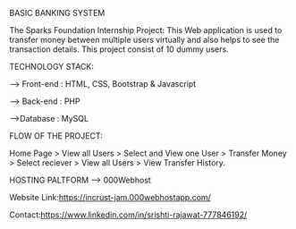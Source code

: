 BASIC BANKING SYSTEM

The Sparks Foundation Internship Project:
This Web application is used to transfer money between multiple users virtually and also helps to see the transaction details. This project consist of 10 dummy users.

TECHNOLOGY STACK:

--> Front-end : HTML, CSS, Bootstrap & Javascript

--> Back-end : PHP

-->Database : MySQL

FLOW OF THE PROJECT:

Home Page > View all Users > Select and View one User > Transfer Money > Select reciever > View all Users > View Transfer History.

HOSTING PALTFORM --> 000Webhost

Website Link:https://incrust-jam.000webhostapp.com/

Contact:https://www.linkedin.com/in/srishti-rajawat-777846192/
